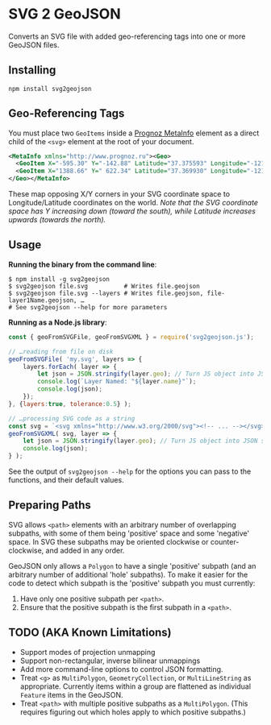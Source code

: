 # SVG 2 GeoJSON

Converts an SVG file with added geo-referencing tags into one or more GeoJSON files.


## Installing

`npm install svg2geojson`


## Geo-Referencing Tags

You must place two `GeoItems` inside a [Prognoz MetaInfo](http://help.prognoz.com/8.0/en/mergedProjects/Specifications/svgmapspecification/structure/svgmap_structure.htm) element as a direct child of the `<svg>` element at the root of your document.

~~~xml
<MetaInfo xmlns="http://www.prognoz.ru"><Geo>
  <GeoItem X="-595.30" Y="-142.88" Latitude="37.375593" Longitude="-121.977795"/>
  <GeoItem X="1388.66" Y=" 622.34" Latitude="37.369930" Longitude="-121.959404"/>
</Geo></MetaInfo>
~~~

These map opposing X/Y corners in your SVG coordinate space to Longitude/Latitude coordinates on the world. _Note that the SVG coordinate space has Y increasing down (toward the south), while Latitude increases upwards (towards the north)._


## Usage

**Running the binary from the command line**:

~~~
$ npm install -g svg2geojson
$ svg2geojson file.svg          # Writes file.geojson
$ svg2geojson file.svg --layers # Writes file.geojson, file-layer1Name.geojson, …
# See svg2geojson --help for more parameters
~~~

**Running as a Node.js library**:

~~~ js
const { geoFromSVGFile, geoFromSVGXML } = require('svg2geojson.js');

// …reading from file on disk
geoFromSVGFile( 'my.svg', layers => {
	layers.forEach( layer => {
		let json = JSON.stringify(layer.geo); // Turn JS object into JSON string
		console.log(`Layer Named: "${layer.name}"`);
		console.log(json);
	});
}, {layers:true, tolerance:0.5} );

// …processing SVG code as a string
const svg = `<svg xmlns="http://www.w3.org/2000/svg"><!-- ... --></svg>`;
geoFromSVGXML( svg, layer => {
	let json = JSON.stringify(layer.geo); // Turn JS object into JSON string
	console.log(json);
} );
~~~

See the output of `svg2geojson --help` for the options you can pass to the functions, and their default values.


## Preparing Paths

SVG allows `<path>` elements with an arbitrary number of overlapping subpaths, with some of them being 'positive' space and some 'negative' space. In SVG these subpaths may be oriented clockwise or counter-clockwise, and added in any order.

GeoJSON only allows a `Polygon` to have a single 'positive' subpath (and an arbitrary number of additional 'hole' subpaths). To make it easier for the code to detect which subpath is the 'positive' subpath you must currently:

1. Have only one positive subpath per `<path>`.
2. Ensure that the positive subpath is the first subpath in a `<path>`.


## TODO (AKA Known Limitations)

* Support modes of projection unmapping
* Support non-rectangular, inverse bilinear unmappings
* Add more command-line options to control JSON formatting.
* Treat `<g>` as `MultiPolygon`, `GeometryCollection`, or `MultiLineString` as appropriate. Currently items within a group are flattened as individual `Feature` items in the GeoJSON.
* Treat `<path>` with multiple positive subpaths as a `MultiPolygon`. (This requires figuring out which holes apply to which positive subpaths.)
